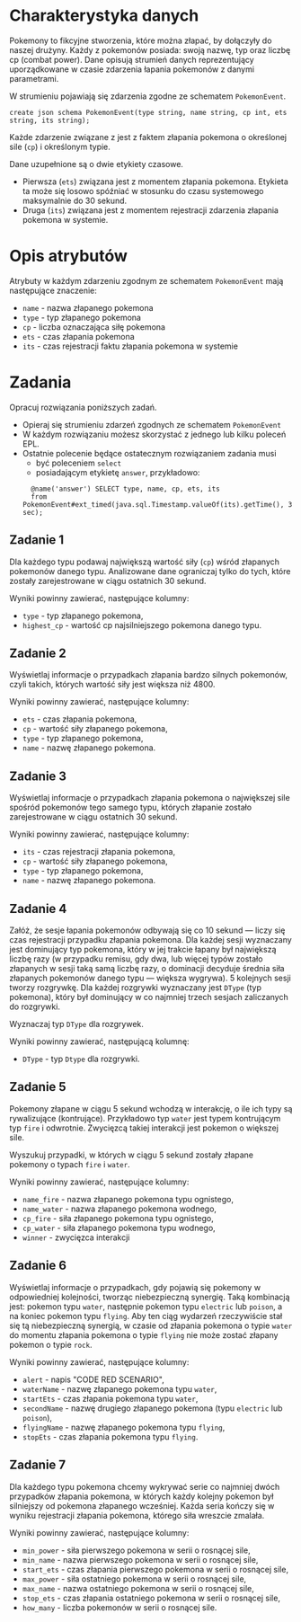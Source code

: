 # Charakterystyka danych
Pokemony to fikcyjne stworzenia, które można złapać, by dołączyły do naszej drużyny. Każdy z pokemonów posiada: swoją nazwę, typ oraz liczbę cp (combat power). Dane opisują strumień danych reprezentujący uporządkowane w czasie zdarzenia łapania pokemonów z danymi parametrami.

W strumieniu pojawiają się zdarzenia zgodne ze schematem `PokemonEvent`.

```
create json schema PokemonEvent(type string, name string, cp int, ets string, its string);
```

Każde zdarzenie związane z jest z faktem złapania pokemona o
określonej sile (`cp`) i określonym typie.


Dane uzupełnione są o dwie etykiety czasowe. 
* Pierwsza (`ets`) związana jest z momentem złapania pokemona. 
  Etykieta ta może się losowo spóźniać w stosunku do czasu systemowego maksymalnie do 30 sekund.
* Druga (`its`) związana jest z momentem rejestracji zdarzenia złapania pokemona w systemie.

# Opis atrybutów

Atrybuty w każdym zdarzeniu zgodnym ze schematem `PokemonEvent` mają następujące znaczenie:

* `name` - nazwa złapanego pokemona
* `type` - typ złapanego pokemona
* `cp` - liczba oznaczająca siłę pokemona
* `ets` - czas złapania pokemona
* `its` - czas rejestracji faktu złapania pokemona w systemie

# Zadania
Opracuj rozwiązania poniższych zadań. 
* Opieraj się strumieniu zdarzeń zgodnych ze schematem `PokemonEvent`
* W każdym rozwiązaniu możesz skorzystać z jednego lub kilku poleceń EPL.
* Ostatnie polecenie będące ostatecznym rozwiązaniem zadania musi 
  * być poleceniem `select` 
  * posiadającym etykietę `answer`, przykładowo:
  ```aidl
    @name('answer') SELECT type, name, cp, ets, its 
    from PokemonEvent#ext_timed(java.sql.Timestamp.valueOf(its).getTime(), 3 sec);
  ```

## Zadanie 1
Dla każdego typu podawaj największą wartość siły (`cp`) wśród złapanych pokemonów danego typu. 
Analizowane dane ograniczaj tylko do tych, które zostały zarejestrowane w ciągu ostatnich 30 sekund.

Wyniki powinny zawierać, następujące kolumny:
- `type` - typ złapanego pokemona,
- `highest_cp` - wartość cp najsilniejszego pokemona danego typu.

## Zadanie 2
Wyświetlaj informacje o przypadkach złapania bardzo silnych pokemonów, czyli takich, których wartość siły jest większa niż 4800.

Wyniki powinny zawierać, następujące kolumny:
- `ets` - czas złapania pokemona,
- `cp` - wartość siły złapanego pokemona,
- `type` - typ złapanego pokemona,
- `name` - nazwę złapanego pokemona.

## Zadanie 3 
Wyświetlaj informacje o przypadkach złapania pokemona o największej sile spośród pokemonów tego samego typu, których złapanie zostało zarejestrowane w ciągu ostatnich 30 sekund.

Wyniki powinny zawierać, następujące kolumny:
- `its` - czas rejestracji złapania pokemona,
- `cp` - wartość siły złapanego pokemona,
- `type` - typ złapanego pokemona,
- `name` - nazwę złapanego pokemona.

## Zadanie 4
Załóż, że sesje łapania pokemonów odbywają się co 10 sekund — liczy się czas rejestracji przypadku złapania pokemona. 
Dla każdej sesji wyznaczany jest dominujący typ pokemona, który w jej trakcie łapany był największą liczbę razy (w przypadku remisu, gdy dwa, lub więcej typów zostało złapanych w sesji taką samą liczbę razy, o dominacji decyduje średnia siła złapanych pokemonów danego typu — większa wygrywa). 
5 kolejnych sesji tworzy rozgrywkę. Dla każdej rozgrywki wyznaczany jest `DType` (typ pokemona), który był dominujący w co najmniej trzech sesjach zaliczanych do rozgrywki. 

Wyznaczaj typ `DType` dla rozgrywek. 

Wyniki powinny zawierać, następującą kolumnę:
- `DType` - typ `Dtype` dla rozgrywki.

## Zadanie 5
Pokemony złapane w ciągu 5 sekund wchodzą w interakcję, o ile ich typy są rywalizujące (kontrujące). 
Przykładowo typ `water` jest typem kontrującym typ `fire` i odwrotnie. 
Zwycięzcą takiej interakcji jest pokemon o większej sile. 

Wyszukuj przypadki, w których w ciągu 5 sekund zostały złapane pokemony o typach `fire` i `water`.

Wyniki powinny zawierać, następujące kolumny:
- `name_fire` - nazwa złapanego pokemona typu ognistego,
- `name_water` - nazwa złapanego pokemona wodnego, 
- `cp_fire` - siła złapanego pokemona typu ognistego,
- `cp_water` - siła złapanego pokemona typu wodnego,
- `winner` - zwycięzca interakcji 

## Zadanie 6
Wyświetlaj informacje o przypadkach, gdy pojawią się pokemony w odpowiedniej kolejności, tworząc niebezpieczną synergię.
Taką kombinacją jest: pokemon typu `water`, następnie pokemon typu `electric` lub `poison`, a na koniec pokemon typu `flying`.
Aby ten ciąg wydarzeń rzeczywiście stał się tą niebezpieczną synergią, w czasie od złapania pokemona o typie `water` do momentu złapania pokemona o typie `flying` nie może zostać złapany pokemon o typie `rock`.

Wyniki powinny zawierać, następujące kolumny:
- `alert` - napis "CODE RED SCENARIO",
- `waterName` - nazwę złapanego pokemona typu `water`, 
- `startEts` - czas złapania pokemona typu `water`, 
- `secondName` - nazwę drugiego złapanego pokemona (typu `electric` lub `poison`),
- `flyingName` - nazwę złapanego pokemona typu `flying`,
- `stopEts` - czas złapania pokemona typu `flying`.

## Zadanie 7
Dla każdego typu pokemona chcemy wykrywać serie co najmniej dwóch przypadków złapania pokemona, w których każdy kolejny pokemon był silniejszy od pokemona złapanego wcześniej.
Każda seria kończy się w wyniku rejestracji złapania pokemona, którego siła wreszcie zmalała.    

Wyniki powinny zawierać, następujące kolumny:
- `min_power` - siła pierwszego pokemona w serii o rosnącej sile,
- `min_name` - nazwa pierwszego pokemona w serii o rosnącej sile,
- `start_ets` - czas złapania pierwszego pokemona w serii o rosnącej sile,
- `max_power` - siła ostatniego pokemona w serii o rosnącej sile,
- `max_name` - nazwa ostatniego pokemona w serii o rosnącej sile,
- `stop_ets` - czas złapania ostatniego pokemona w serii o rosnącej sile,
- `how_many` - liczba pokemonów w serii o rosnącej sile. 
